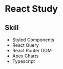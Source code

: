 # React Study

## Skill

- Styled Components
- React Query
- React Router DOM
- Apex Charts
- Typescript
